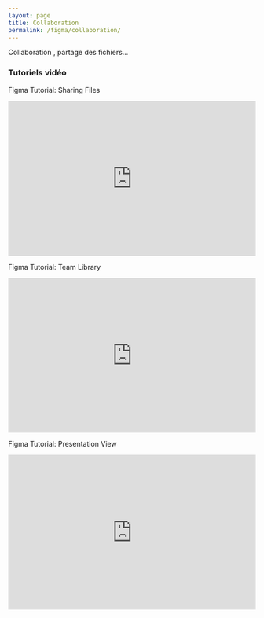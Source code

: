 ```yaml
---
layout: page
title: Collaboration
permalink: /figma/collaboration/
---
```


Collaboration , partage des fichiers...

### Tutoriels vidéo

Figma Tutorial: Sharing Files

<iframe width="100%" height="315" src="https://www.youtube.com/embed/c5HS6smhq2E" frameborder="0" allow="autoplay; encrypted-media" allowfullscreen></iframe>

Figma Tutorial: Team Library

<iframe width="100%" height="315" src="https://www.youtube.com/embed/PgRUEyw9xpo" frameborder="0" allow="autoplay; encrypted-media" allowfullscreen></iframe>

Figma Tutorial: Presentation View

<iframe width="100%" height="315" src="https://www.youtube.com/embed/NooR1uqCgtg" frameborder="0" allow="autoplay; encrypted-media" allowfullscreen></iframe>

